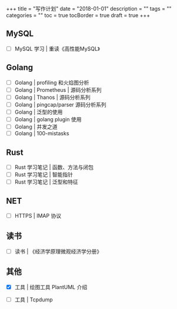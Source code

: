 +++
title = "写作计划"
date = "2018-01-01"
description = ""
tags = ""
categories = ""
toc = true
tocBorder = true
draft = true
+++

## MySQL

- [ ] MySQL 学习 | 重读《高性能MySQL》

## Golang

- [ ] Golang | profiling 和火焰图分析
- [ ] Golang | Prometheus | 源码分析系列
- [ ] Golang | Thanos | 源码分析系列
- [ ] Golang | pingcap/parser 源码分析系列
- [ ] Golang | 泛型的使用
- [ ] Golang | golang plugin 使用
- [ ] Golang | 并发之道
- [ ] Golang | 100-mistasks

## Rust

- [ ] Rust 学习笔记 | 函数、方法与闭包
- [ ] Rust 学习笔记 | 智能指针
- [ ] Rust 学习笔记 | 泛型和特征

## NET

- [ ] HTTPS | IMAP 协议

## 读书

- [ ] 读书 | 《经济学原理微观经济学分册》

## 其他

- [x] 工具 | 绘图工具 PlantUML 介绍
- [ ] 工具 | Tcpdump

